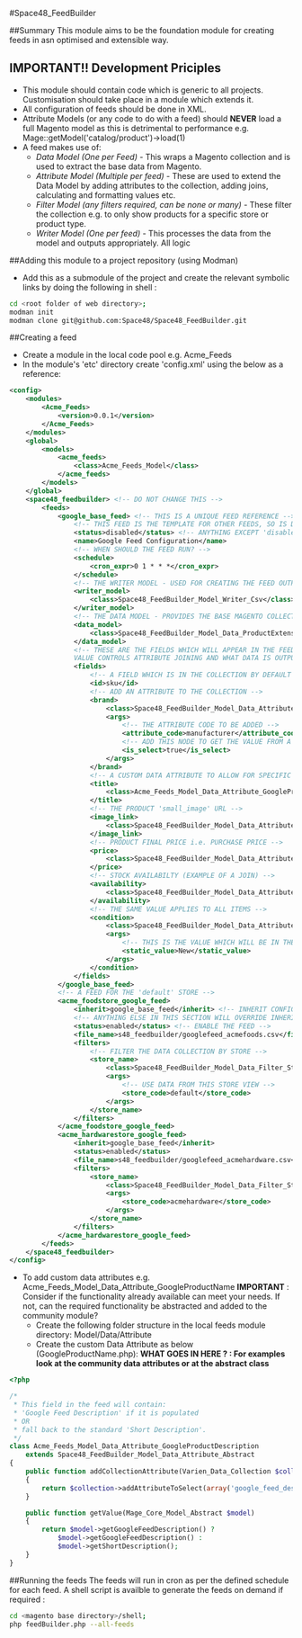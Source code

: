 #Space48_FeedBuilder

##Summary
This module aims to be the foundation module for creating feeds in asn optimised and extensible way.

## IMPORTANT!! Development Priciples
* This module should contain code which is generic to all projects. Customisation should take place in a module which extends it.
* All configuration of feeds should be done in XML.
* Attribute Models (or any code to do with a feed) should **NEVER** load a full Magento model as this is detrimental to performance
e.g. Mage::getModel('catalog/product')->load(1) 
* A feed makes use of:
    * *Data Model (One per Feed)* - This wraps a Magento collection and is used to extract the base data from Magento.
    * *Attribute Model (Multiple per feed)* - These are used to extend the Data Model by adding attributes to the 
    collection, adding joins, calculating and formatting values etc.
    * *Filter Model (any filters required, can be none or many)* - These filter the collection e.g. to only show products
    for a specific store or product type.
    * *Writer Model (One per feed)* - This processes the data from the model and outputs appropriately. All logic 

##Adding this module to a project repository (using Modman)
* Add this as a submodule of the project and create the relevant symbolic links by doing the following in shell :
```sh
cd <root folder of web directory>;
modman init
modman clone git@github.com:Space48/Space48_FeedBuilder.git
```

##Creating a feed
* Create a module in the local code pool e.g. Acme_Feeds
* In the module's 'etc' directory create 'config.xml' using the below as a reference:
```xml
<config>
    <modules>
        <Acme_Feeds>
            <version>0.0.1</version>
        </Acme_Feeds>
    </modules>
    <global>
        <models>
            <acme_feeds>
                <class>Acme_Feeds_Model</class>
            </acme_feeds>
        </models>
    </global>
    <space48_feedbuilder> <!-- DO NOT CHANGE THIS -->
        <feeds>
            <google_base_feed> <!-- THIS IS A UNIQUE FEED REFERENCE -->
                <!-- THIS FEED IS THE TEMPLATE FOR OTHER FEEDS, SO IS DISABLED, SEE NEXT FEED -->
                <status>disabled</status> <!-- ANYTHING EXCEPT 'disabled' WILL ENABLE THE FEED -->
                <name>Google Feed Configuration</name>
                <!-- WHEN SHOULD THE FEED RUN? -->
                <schedule>
                    <cron_expr>0 1 * * *</cron_expr>
                </schedule>
                <!-- THE WRITER MODEL - USED FOR CREATING THE FEED OUTPUT -->
                <writer_model>
                    <class>Space48_FeedBuilder_Model_Writer_Csv</class>
                </writer_model>
                <!-- THE DATA MODEL - PROVIDES THE BASE MAGENTO COLLECTION -->
                <data_model>
                    <class>Space48_FeedBuilder_Model_Data_ProductExtensible</class>
                </data_model>
                <!-- THESE ARE THE FIELDS WHICH WILL APPEAR IN THE FEED. THE NODE NAME WILL BE THE FEED FIELD NAME, THE 
                VALUE CONTROLS ATTRIBUTE JOINING AND WHAT DATA IS OUTPUT. -->
                <fields>
                    <!-- A FIELD WHICH IS IN THE COLLECTION BY DEFAULT -->
                    <id>sku</id>
                    <!-- ADD AN ATTRIBUTE TO THE COLLECTION -->
                    <brand>
                        <class>Space48_FeedBuilder_Model_Data_Attribute_Additional</class>
                        <args>
                            <!-- THE ATTRIBUTE CODE TO BE ADDED -->
                            <attribute_code>manufacturer</attribute_code>
                            <!-- ADD THIS NODE TO GET THE VALUE FROM A SELECT LIST -->
                            <is_select>true</is_select>
                        </args>
                    </brand>
                    <!-- A CUSTOM DATA ATTRIBUTE TO ALLOW FOR SPECIFIC DATA LOGIC -->
                    <title>
                        <class>Acme_Feeds_Model_Data_Attribute_GoogleProductName</class>
                    </title>
                    <!-- THE PRODUCT 'small_image' URL -->
                    <image_link>
                        <class>Space48_FeedBuilder_Model_Data_Attribute_ProductImage</class>
                    </image_link>
                    <!-- PRODUCT FINAL PRICE i.e. PURCHASE PRICE -->
                    <price>
                        <class>Space48_FeedBuilder_Model_Data_Attribute_ProductFinalPrice</class>
                    </price>
                    <!-- STOCK AVAILABILTY (EXAMPLE OF A JOIN) -->
                    <availability>
                        <class>Space48_FeedBuilder_Model_Data_Attribute_ProductIsInStock</class>
                    </availability>
                    <!-- THE SAME VALUE APPLIES TO ALL ITEMS -->
                    <condition>
                        <class>Space48_FeedBuilder_Model_Data_Attribute_StaticValue</class>
                        <args>
                            <!-- THIS IS THE VALUE WHICH WILL BE IN THE FEED -->
                            <static_value>New</static_value>
                        </args>
                    </condition>
                </fields>
            </google_base_feed>
            <!-- A FEED FOR THE 'default' STORE -->
            <acme_foodstore_google_feed>
                <inherit>google_base_feed</inherit> <!-- INHERIT CONFIGURATION FROM THIS FEED -->
                <!-- ANYTHING ELSE IN THIS SECTION WILL OVERRIDE INHERITED CONFIGURATION -->
                <status>enabled</status> <!-- ENABLE THE FEED -->
                <file_name>s48_feedbuilder/googlefeed_acmefoods.csv</file_name>
                <filters>
                    <!-- FILTER THE DATA COLLECTION BY STORE -->
                    <store_name>
                        <class>Space48_FeedBuilder_Model_Data_Filter_Store</class>
                        <args>
                            <!-- USE DATA FROM THIS STORE VIEW -->
                            <store_code>default</store_code>
                        </args>
                    </store_name>
                </filters>
            </acme_foodstore_google_feed>
            <acme_hardwarestore_google_feed>
                <inherit>google_base_feed</inherit>
                <status>enabled</status>
                <file_name>s48_feedbuilder/googlefeed_acmehardware.csv</file_name>
                <filters>
                    <store_name>
                        <class>Space48_FeedBuilder_Model_Data_Filter_Store</class>
                        <args>
                            <store_code>acmehardware</store_code>
                        </args>
                    </store_name>
                </filters>
            </acme_hardwarestore_google_feed>
        </feeds>
    </space48_feedbuilder>
</config>
```
* To add custom data attributes e.g. Acme_Feeds_Model_Data_Attribute_GoogleProductName
**IMPORTANT** : Consider if the functionality already available can meet your needs. If not, can the required
functionality be abstracted and added to the community module?
    * Create the following folder structure in the local feeds module directory:
    Model/Data/Attribute
    * Create the custom Data Attribute as below (GoogleProductName.php):
    **WHAT GOES IN HERE ? : For examples look at the community data attributes or at the abstract class**
    
    
```php
<?php

/* 
 * This field in the feed will contain:
 * 'Google Feed Description' if it is populated
 * OR
 * fall back to the standard 'Short Description'.
 */
class Acme_Feeds_Model_Data_Attribute_GoogleProductDescription 
    extends Space48_FeedBuilder_Model_Data_Attribute_Abstract
{
    public function addCollectionAttribute(Varien_Data_Collection $collection)
    {
        return $collection->addAttributeToSelect(array('google_feed_description', 'short_description'));
    }

    public function getValue(Mage_Core_Model_Abstract $model)
    {
        return $model->getGoogleFeedDescription() ?
            $model->getGoogleFeedDescription() :
            $model->getShortDescription();
    }
}

```

##Running the feeds
The feeds will run in cron as per the defined schedule for each feed.
A shell script is availble to generate the feeds on demand if required :
```sh
cd <magento base directory>/shell;
php feedBuilder.php --all-feeds
```
